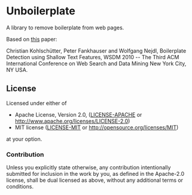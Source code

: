 # Unboilerplate

A library to remove boilerplate from web pages.

Based on [this](http://www.l3s.de/~kohlschuetter/publications/wsdm187-kohlschuetter.pdf) paper:

Christian Kohlschütter, Peter Fankhauser and Wolfgang Nejdl,
Boilerplate Detection using Shallow Text Features,
WSDM 2010 -- The Third ACM International Conference on Web Search and Data Mining New York City, NY USA.

## License

Licensed under either of

 * Apache License, Version 2.0, ([LICENSE-APACHE](LICENSE-APACHE) or http://www.apache.org/licenses/LICENSE-2.0)
 * MIT license ([LICENSE-MIT](LICENSE-MIT) or http://opensource.org/licenses/MIT)

at your option.

### Contribution

Unless you explicitly state otherwise, any contribution intentionally submitted
for inclusion in the work by you, as defined in the Apache-2.0 license, shall be dual licensed as above, without any
additional terms or conditions.
